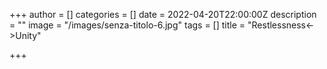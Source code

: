 +++
author = []
categories = []
date = 2022-04-20T22:00:00Z
description = ""
image = "/images/senza-titolo-6.jpg"
tags = []
title = "Restlessness<->Unity"

+++
